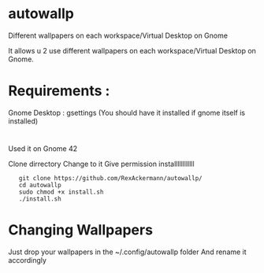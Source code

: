 # autowallp
Different wallpapers on each workspace/Virtual Desktop on Gnome



It allows u 2 use different wallpapers on each workspace/Virtual Desktop on Gnome.



# Requirements :
Gnome Desktop : gsettings (You should have it installed if gnome itself is installed)

#

Used it on Gnome 42



Clone dirrectory
Change to it
Give permission
installllllllllll


```
   git clone https://github.com/RexAckermann/autowallp/
   cd autowallp
   sudo chmod +x install.sh
   ./install.sh
```
# Changing Wallpapers

Just drop your wallpapers in the ~/.config/autowallp folder
And rename it accordingly
